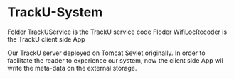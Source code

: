 # TrackU-System
Folder TrackUService is the TrackU service code
Floder WifiLocRecoder is the TrackU client side App

Our TrackU server deployed on Tomcat Sevlet originally. In order to facilitate the reader to experience our system, now the client side App wil write the meta-data on the external storage.


